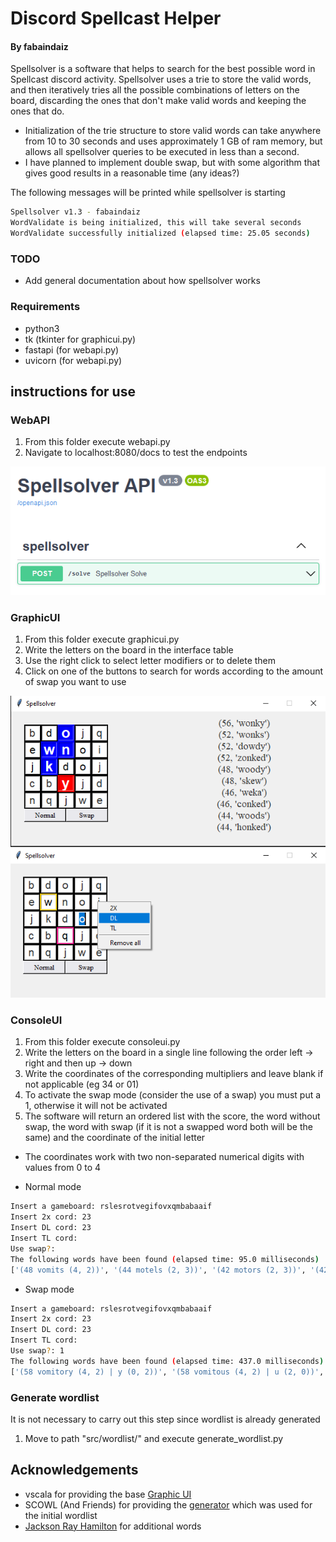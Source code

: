 # Discord Spellcast Helper
#### By fabaindaiz

Spellsolver is a software that helps to search for the best possible word in Spellcast discord activity. Spellsolver uses a trie to store the valid words, and then iteratively tries all the possible combinations of letters on the board, discarding the ones that don't make valid words and keeping the ones that do.

- Initialization of the trie structure to store valid words can take anywhere from 10 to 30 seconds and uses approximately 1 GB of ram memory, but allows all spellsolver queries to be executed in less than a second.
- I have planned to implement double swap, but with some algorithm that gives good results in a reasonable time (any ideas?)

The following messages will be printed while spellsolver is starting
```bash
Spellsolver v1.3 - fabaindaiz
WordValidate is being initialized, this will take several seconds
WordValidate successfully initialized (elapsed time: 25.05 seconds)
```

### TODO
- Add general documentation about how spellsolver works

### Requirements
- python3
- tk (tkinter for graphicui.py)
- fastapi (for webapi.py)
- uvicorn (for webapi.py)


## instructions for use

### WebAPI
1. From this folder execute webapi.py
2. Navigate to localhost:8080/docs to test the endpoints

![api image](img/api1.png?raw=true "API")


### GraphicUI
1. From this folder execute graphicui.py
2. Write the letters on the board in the interface table
3. Use the right click to select letter modifiers or to delete them
4. Click on one of the buttons to search for words according to the amount of swap you want to use

![gui image](img/gui1.png?raw=true "GUI")
![gui image](img/gui2.png?raw=true "GUI")


### ConsoleUI
1. From this folder execute consoleui.py
2. Write the letters on the board in a single line following the order left -> right and then up -> down
3. Write the coordinates of the corresponding multipliers and leave blank if not applicable (eg 34 or 01)
4. To activate the swap mode (consider the use of a swap) you must put a 1, otherwise it will not be activated
5. The software will return an ordered list with the score, the word without swap, the word with swap (if it is not a swapped word both will be the same) and the coordinate of the initial letter

- The coordinates work with two non-separated numerical digits with values from 0 to 4

- Normal mode
```bash
Insert a gameboard: rslesrotvegifovxqmbabaaif
Insert 2x cord: 23
Insert DL cord: 23
Insert TL cord: 
Use swap?: 
The following words have been found (elapsed time: 95.0 milliseconds)
['(48 vomits (4, 2))', '(44 motels (2, 3))', '(42 motors (2, 3))', '(42 amigos (2, 4))', '(34 vomit (4, 2))', '(34 moves (2, 3))', '(34 maxi (2, 3))', '(34 motif (2, 3))', '(32 mix (2, 3))', '(30 tomb (2, 1))']
```

- Swap mode
```bash
Insert a gameboard: rslesrotvegifovxqmbabaaif
Insert 2x cord: 23
Insert DL cord: 23
Insert TL cord: 
Use swap?: 1
The following words have been found (elapsed time: 437.0 milliseconds)
['(58 vomitory (4, 2) | y (0, 2))', '(58 vomitous (4, 2) | u (2, 0))', '(58 comfits (4, 2) | c (4, 2))', '(54 fimbria (2, 2) | r (4, 3))', '(54 comfit (4, 2) | c (4, 2))', '(54 maxing (2, 3) | n (1, 1))', '(54 maxima (1, 3) | m (1, 3))', '(54 fibroma (4, 4) | r (2, 2))', '(52 tombac (2, 1) | c (3, 4))', '(52 vomited (4, 2) | d (4, 1))']
```

### Generate wordlist
It is not necessary to carry out this step since wordlist is already generated

1. Move to path "src/wordlist/" and execute generate_wordlist.py


## Acknowledgements
- vscala for providing the base [Graphic UI](https://github.com/vscala/Spellcast-Word-Finder)
- SCOWL (And Friends) for providing the [generator](http://app.aspell.net/create) which was used for the initial wordlist
- [Jackson Ray Hamilton](https://github.com/jacksonrayhamilton/wordlist-english) for additional words
